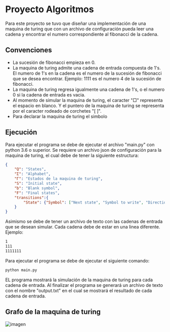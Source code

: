 # Proyecto Algoritmos
Para este proyecto se tuvo que diseñar una implementación de una maquina de turing que con un archivo de configuración pueda leer una cadena y encontrar el numero correspondiente al fibonacci de la cadena.

## Convenciones
* La sucesión de fibonacci empieza en 0.
* La maquina de turing admite una cadena de entrada compuesta de 1's. El numero de 1's en la cadena es el numero de la sucesión de fibonacci que se desea encontrar. Ejemplo: 1111 es el numero 4 de la sucesión de fibonacci.
* La maquina de turing regresa igualmente una cadena de 1's, o el numero 0 si la cadena de entrada es vacia.
* Al momento de simular la maquina de turing, el caracter "□" representa el espacio en blanco. Y el puntero de la maquina de turing se representa por el caracter rodeado de corchetes "[ ]".
* Para declarar la maquina de turing el simbolo 

## Ejecución
Para ejecutar el programa se debe de ejecutar el archivo "main.py" con python 3.6 o superior. 
Se requiere un archivo json de configuración para la maquina de turing, el cual debe de tener la siguiente estructura:
```json
{
    "Q": "States",
    "Σ": "Alphabet",
    "Γ": "Estados de la maquina de turing",
    "S": "Initial state",
    "b": "Blank symbol",
    "F": "Final states",
    "transitions":{
        "State": {"Symbol": ["Next state", "Symbol to write", "Direction"]},
    }
}
```
Asimismo se debe de tener un archivo de texto con las cadenas de entrada que se desean simular. Cada cadena debe de estar en una linea diferente. Ejemplo:
```txt
1
111
1111111
```
Para ejecutar el programa se debe de ejecutar el siguiente comando:
```bash
python main.py
```
EL programa mostrará la simulación de la maquina de turing para cada cadena de entrada. Al finalizar el programa se generará un archivo de texto con el nombre "output.txt" en el cual se mostrará el resultado de cada cadena de entrada. 

## Grafo de la maquina de turing
![imagen](https://user-images.githubusercontent.com/64183934/222681481-9f0250d6-cfd9-449b-99fd-007849d6c9ae.png)
